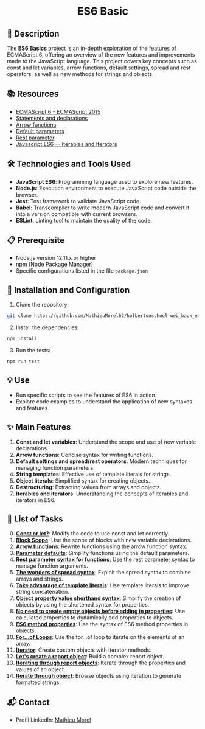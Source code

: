# <p align='center'>ES6 Basic</p>

## 📝 Description
The **ES6 Basics** project is an in-depth exploration of the features of ECMAScript 6, offering an overview of the new features and improvements made to the JavaScript language. This project covers key concepts such as const and let variables, arrow functions, default settings, spread and rest operators, as well as new methods for strings and objects.

## 📚 Resources
- [ECMAScript 6 - ECMAScript 2015](https://www.w3schools.com/js/js_es6.asp)
- [Statements and declarations](https://developer.mozilla.org/en-US/docs/Web/JavaScript/Reference/Statements)
- [Arrow functions](https://developer.mozilla.org/en-US/docs/Web/JavaScript/Reference/Functions/Arrow_functions)
- [Default parameters](https://developer.mozilla.org/en-US/docs/Web/JavaScript/Reference/Functions/Default_parameters)
- [Rest parameter](https://developer.mozilla.org/en-US/docs/Web/JavaScript/Reference/Functions/rest_parameters)
- [Javascript ES6 — Iterables and Iterators](https://towardsdatascience.com/javascript-es6-iterables-and-iterators-de18b54f4d4)

## 🛠️ Technologies and Tools Used

- **JavaScript ES6**: Programming language used to explore new features.
- **Node.js**: Execution environment to execute JavaScript code outside the browser.
- **Jest**: Test framework to validate JavaScript code.
- **Babel**: Transcompiler to write modern JavaScript code and convert it into a version compatible with current browsers.
- **ESLint**: Linting tool to maintain the quality of the code.

## 📋 Prerequisite

- Node.js version 12.11.x or higher
- npm (Node Package Manager)
- Specific configurations listed in the file `package.json`

## 🚀 Installation and Configuration

1. Clone the repository: 

```sh
git clone https://github.com/MathieuMorel62/holbertonschool-web_back_end/tree/main/ES6_basic
```

2. Install the dependencies: 

```sh
npm install
```

3. Run the tests: 

```sh
npm run test
```

## 💡 Use
- Run specific scripts to see the features of ES6 in action.
- Explore code examples to understand the application of new syntaxes and features.

## ✨ Main Features
1. **Const and let variables**: Understand the scope and use of new variable declarations.
2. **Arrow functions**: Concise syntax for writing functions.
3. **Default settings and spread/rest operators**: Modern techniques for managing function parameters.
4. **String templates**: Effective use of template literals for strings.
5. **Object literals**: Simplified syntax for creating objects.
6. **Destructuring**: Extracting values from arrays and objects.
7. **Iterables and iterators**: Understanding the concepts of iterables and iterators in ES6.

## 📝 List of Tasks

0. [**Const or let?**](https://github.com/MathieuMorel62/holbertonschool-web_back_end/blob/main/ES6_basic/0-constants.js): Modify the code to use const and let correctly.
1. [**Block Scope**](https://github.com/MathieuMorel62/holbertonschool-web_back_end/blob/main/ES6_basic/1-block-scoped.js): Use the scope of blocks with new variable declarations.
2. [**Arrow functions**](https://github.com/MathieuMorel62/holbertonschool-web_back_end/blob/main/ES6_basic/2-arrow.js): Rewrite functions using the arrow function syntax.
3. [**Parameter defaults**](https://github.com/MathieuMorel62/holbertonschool-web_back_end/blob/main/ES6_basic/3-default-parameter.js): Simplify functions using the default parameters.
4. [**Rest parameter syntax for functions**](https://github.com/MathieuMorel62/holbertonschool-web_back_end/blob/main/ES6_basic/4-rest-parameter.js): Use the rest parameter syntax to manage function arguments.
5. [**The wonders of spread syntax**](https://github.com/MathieuMorel62/holbertonschool-web_back_end/blob/main/ES6_basic/5-spread-operator.js): Exploit the spread syntax to combine arrays and strings.
6. [**Take advantage of template literals**](https://github.com/MathieuMorel62/holbertonschool-web_back_end/blob/main/ES6_basic/6-string-interpolation.js): Use template literals to improve string concatenation.
7. [**Object property value shorthand syntax**](https://github.com/MathieuMorel62/holbertonschool-web_back_end/blob/main/ES6_basic/7-getBudgetObject.js): Simplify the creation of objects by using the shortened syntax for properties.
8. [**No need to create empty objects before adding in properties**](https://github.com/MathieuMorel62/holbertonschool-web_back_end/blob/main/ES6_basic/8-getBudgetCurrentYear.js): Use calculated properties to dynamically add properties to objects.
9. [**ES6 method properties**](https://github.com/MathieuMorel62/holbertonschool-web_back_end/blob/main/ES6_basic/9-getFullBudget.js): Use the syntax of ES6 method properties in objects.
10. [**For...of Loops**](https://github.com/MathieuMorel62/holbertonschool-web_back_end/blob/main/ES6_basic/10-loops.js): Use the for...of loop to iterate on the elements of an array.
11. [**Iterator**](https://github.com/MathieuMorel62/holbertonschool-web_back_end/blob/main/ES6_basic/11-createEmployeesObject.js): Create custom objects with iterator methods.
12. [**Let's create a report object**](https://github.com/MathieuMorel62/holbertonschool-web_back_end/blob/main/ES6_basic/12-createReportObject.js): Build a complex report object.
13. [**Iterating through report objects**](https://github.com/MathieuMorel62/holbertonschool-web_back_end/blob/main/ES6_basic/100-createIteratorObject.js): Iterate through the properties and values of an object.
14. [**Iterate through object**](https://github.com/MathieuMorel62/holbertonschool-web_back_end/blob/main/ES6_basic/101-iterateThroughObject.js): Browse objects using iteration to generate formatted strings.

## 📬 Contact
- Profil LinkedIn: [Mathieu Morel](https://www.linkedin.com/in/mathieu-morel-9ab457261/)
